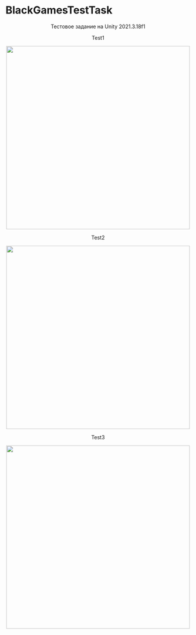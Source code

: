 # BlackGamesTestTask

<p align="center">Тестовое задание на Unity 2021.3.18f1</p>

<p align="center">Test1</p>
<div align="center">
  <img height="500" src="https://user-images.githubusercontent.com/96659426/222993748-f137e3c5-5c6f-473b-bd2a-77b4341cac71.png"/>
</div>

<p align="center">Test2</p>
<div align="center">
  <img height="500" src="https://user-images.githubusercontent.com/96659426/222993826-ea7c0c37-6043-4147-96dc-81fdb7e7f3af.png"/>
</div>

<p align="center">Test3</p>
<div align="center">
  <img height="500" src="https://user-images.githubusercontent.com/96659426/222993871-94b17e73-a3be-4a90-9075-f41d3d33e41d.png"/>
</div>

